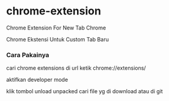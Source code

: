 # chrome-extension
Chrome Extension For New Tab Chrome

Chrome Ekstensi Untuk Custom Tab Baru

<h3>Cara Pakainya</h3>

cari chrome extensions di url ketik chrome://extensions/

aktifkan developer mode

klik tombol unload unpacked cari file yg di download atau di git 

